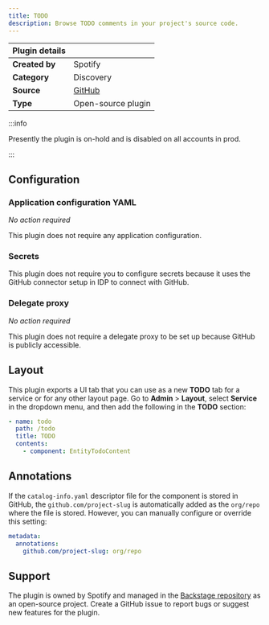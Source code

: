 ```yaml
---
title: TODO
description: Browse TODO comments in your project's source code.
---
```


| Plugin details |                                                                           |
| -------------- | ------------------------------------------------------------------------- |
| **Created by** | Spotify                                                                   |
| **Category**   | Discovery                                                                 |
| **Source**     | [GitHub](https://github.com/backstage/backstage/tree/master/plugins/todo) |
| **Type**       | Open-source plugin                                                        |

:::info

Presently the plugin is on-hold and is disabled on all accounts in prod. 

:::

## Configuration

### Application configuration YAML

_No action required_

This plugin does not require any application configuration.

### Secrets

This plugin does not require you to configure secrets because it uses the GitHub connector setup in IDP to connect with GitHub.

### Delegate proxy

_No action required_

This plugin does not require a delegate proxy to be set up because GitHub is publicly accessible.

## Layout

This plugin exports a UI tab that you can use as a new **TODO** tab for a service or for any other layout page. Go to **Admin** > **Layout**, select **Service** in the dropdown menu, and then add the following in the **TODO** section:

```yaml
- name: todo
  path: /todo
  title: TODO
  contents:
    - component: EntityTodoContent
```

## Annotations

If the `catalog-info.yaml` descriptor file for the component is stored in GitHub, the `github.com/project-slug` is automatically added as the `org/repo` where the file is stored. However, you can manually configure or override this setting:

```yaml
metadata:
  annotations:
    github.com/project-slug: org/repo
```

## Support

The plugin is owned by Spotify and managed in the [Backstage repository](https://github.com/backstage/backstage/tree/master/plugins/todo) as an open-source project. Create a GitHub issue to report bugs or suggest new features for the plugin.
